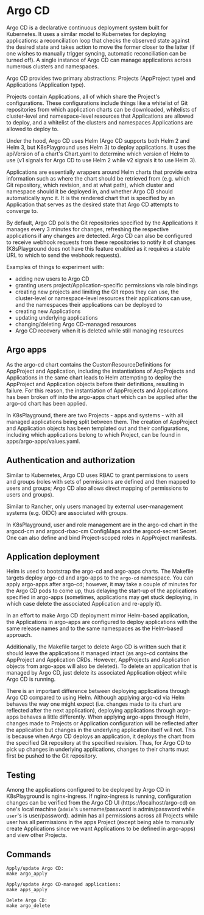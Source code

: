 # Argo CD
Argo CD is a declarative continuous deployment system built for Kubernetes. It uses a similar model to Kubernetes for deploying applications: a reconciliation loop that checks the observed state against the desired state and takes action to move the former closer to the latter (if one wishes to manually trigger syncing, automatic reconciliation can be turned off). A single instance of Argo CD can manage applications across numerous clusters and namespaces.

Argo CD provides two primary abstractions: Projects (AppProject type) and Applications (Application type).

Projects contain Applications, all of which share the Project's configurations. These configurations include things like a whitelist of Git repositories from which application charts can be downloaded, whitelists of cluster-level and namespace-level resources that Applications are allowed to deploy, and a whitelist of the clusters and namespaces Applications are allowed to deploy to.

Under the hood, Argo CD uses Helm (Argo CD supports both Helm 2 and Helm 3, but K8sPlayground uses Helm 3) to deploy applications. It uses the apiVersion of a chart's Chart.yaml to determine which version of Helm to use (v1 signals for Argo CD to use Helm 2 while v2 signals it to use Helm 3).

Applications are essentially wrappers around Helm charts that provide extra information such as where the chart should be retrieved from (e.g. which Git repository, which revision, and at what path), which cluster and namespace should it be deployed in, and whether Argo CD should automatically sync it. It is the rendered chart that is specified by an Application that serves as the desired state that Argo CD attempts to converge to.

By default, Argo CD polls the Git repositories specified by the Applications it manages every 3 minutes for changes, refreshing the respective applications if any changes are detected. Argo CD can also be configured to receive webhook requests from these repositories to notify it of changes (K8sPlayground does not have this feature enabled as it requires a stable URL to which to send the webhook requests).

Examples of things to experiment with:

- adding new users to Argo CD
- granting users project/Application-specific permissions via role bindings
- creating new projects and limiting the Git repos they can use, the cluster-level or namespace-level resources their applications can use, and the namespaces their applications can be deployed to
- creating new Applications
- updating underlying applications
- changing/deleting Argo CD-managed resources
- Argo CD recovery when it is deleted while still managing resources

## Argo apps
As the argo-cd chart contains the CustomResourceDefinitions for AppProject and Application, including the instantiations of AppProjects and Applications in the same chart leads to Helm attempting to deploy the AppProject and Application objects before their definitions, resulting in failure. For this reason, the instantiation of AppProjects and Applications has been broken off into the argo-apps chart which can be applied after the argo-cd chart has been applied.

In K8sPlayground, there are two Projects - apps and systems - with all managed applications being split between them. The creation of AppProject and Application objects has been templated out and their configurations, including which applications belong to which Project, can be found in apps/argo-apps/values.yaml.

## Authentication and authorization
Similar to Kubernetes, Argo CD uses RBAC to grant permissions to users and groups (roles with sets of permissions are defined and then mapped to users and groups; Argo CD also allows direct mapping of permissions to users and groups).

Similar to Rancher, only users managed by external user-management systems (e.g. OIDC) are associated with groups.

In K8sPlayground, user and role management are in the argo-cd chart in the argocd-cm and argocd-rbac-cm ConfigMaps and the argocd-secret Secret. One can also define and bind Project-scoped roles in AppProject manifests.

## Application deployment
Helm is used to bootstrap the argo-cd and argo-apps charts. The Makefile targets deploy argo-cd and argo-apps to the `argo-cd` namespace. You can apply argo-apps after argo-cd; however, it may take a couple of minutes for the Argo CD pods to come up, thus delaying the start-up of the applications specified in argo-apps (sometimes, applications may get stuck deploying, in which case delete the associated Application and re-apply it).

In an effort to make Argo CD deployment mirror Helm-based application, the Applications in argo-apps are configured to deploy applications with the same release names and to the same namespaces as the Helm-based approach.

Additionally, the Makefile target to delete Argo CD is written such that it should leave the applications it managed intact (as argo-cd contains the AppProject and Application CRDs. However, AppProjects and Application objects from argo-apps will also be deleted). To delete an application that is managed by Argo CD, just delete its associated Application object while Argo CD is running.

There is an important difference between deploying applications through Argo CD compared to using Helm. Although applying argo-cd via Helm behaves the way one might expect (i.e. changes made to its chart are reflected after the next application), deploying applications through argo-apps behaves a little differently. When applying argo-apps through Helm, changes made to Projects or Application configuration will be reflected after the application but changes in the underlying application itself will not. This is because when Argo CD deploys an application, it deploys the chart from the specified Git repository at the specified revision. Thus, for Argo CD to pick up changes in underlying applications, changes to their charts must first be pushed to the Git repository.

## Testing
Among the applications configured to be deployed by Argo CD in K8sPlayground is nginx-ingress. If nginx-ingress is running, configuration changes can be verified from the Argo CD UI (https://localhost/argo-cd) on one's local machine (`admin`'s username/password is admin/password while `user`'s is user/password). admin has all permissions across all Projects while user has all permissions in the apps Project (except being able to manually create Applications since we want Applications to be defined in argo-apps) and view other Projects.

## Commands
```
Apply/update Argo CD:
make argo_apply

Apply/update Argo CD-managed applications:
make apps_apply

Delete Argo CD:
make argo_delete
```
